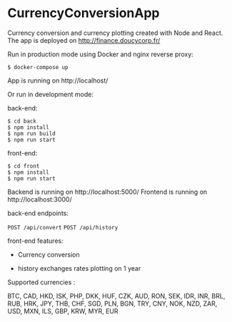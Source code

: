 # CurrencyConversionApp

Currency conversion and currency plotting created with Node and React.
The app is deployed on http://finance.doucycorp.fr/

Run in production mode using Docker and nginx reverse proxy:
```
$ docker-compose up
```
App is running on http://localhost/

Or run in development mode:

back-end:
```
$ cd back
$ npm install
$ npm run build
$ npm run start
```
front-end:
```
$ cd front
$ npm install
$ npm run start
```

Backend is running on http://localhost:5000/
Frontend is running on http://localhost:3000/

back-end endpoints:

`POST /api/convert`
`POST /api/history`

front-end features:

- Currency conversion

- history exchanges rates plotting on 1 year

Supported currencies :

BTC, CAD, HKD, ISK, PHP, DKK, HUF, CZK, AUD, RON, SEK, IDR, INR, BRL,
RUB, HRK, JPY, THB, CHF, SGD, PLN, BGN, TRY, CNY, NOK, NZD, ZAR, USD,
MXN, ILS, GBP, KRW, MYR, EUR
